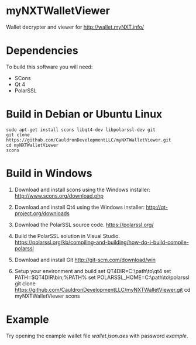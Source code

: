 myNXTWalletViewer
=================

Wallet decrypter and viewer for http://wallet.myNXT.info/

Dependencies
============
To build this software you will need:

  * SCons
  * Qt 4
  * PolarSSL

Build in Debian or Ubuntu Linux
===============================

    sudo apt-get install scons libqt4-dev libpolarssl-dev git
    git clone https://github.com/CauldronDevelopmentLLC/myNXTWalletViewer.git
    cd myNXTWalletViewer
    scons

Build in Windows
================

  1. Download and install scons using the Windows installer:
    http://www.scons.org/download.php

  2. Download and install Qt4 using the Windows installer:
    http://qt-project.org/downloads

  3. Download the PolarSSL source code.
    https://polarssl.org/

  4. Build the PolarSSL solution in Visual Studio.
    https://polarssl.org/kb/compiling-and-building/how-do-i-build-compile-polarssl

  5. Download and install Git
    http://git-scm.com/download/win

  6. Setup your environment and build
        set QT4DIR=C:\path\to\qt4
        set PATH=$QT4DIR\bin;%PATH%
        set POLARSSL_HOME=C:\path\to\polarssl
        git clone https://github.com/CauldronDevelopmentLLC/myNXTWalletViewer.git
        cd myNXTWalletViewer
        scons

Example
=======

Try opening the example wallet file *wallet.json.aes* with password *example*.

